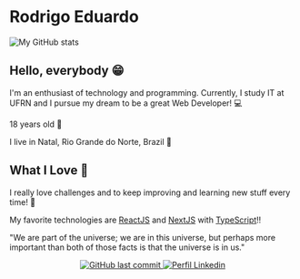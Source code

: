 # Rodrigo Eduardo

![My GitHub stats](https://github-readme-stats.vercel.app/api?username=rodrigoeduardo&show_icons=true&include_all_commits=true&count_private=true&theme=github_dark&hide=issues)

## Hello, everybody 😁

I'm an enthusiast of technology and programming. Currently, I study IT at UFRN and I pursue my dream to be a great Web Developer! 💻

18 years old 🤠

I live in Natal, Rio Grande do Norte, Brazil 🌴

## What I Love 💜

I really love challenges and to keep improving and learning new stuff every time! 🚀

My favorite technologies are [ReactJS](https://reactjs.org) and [NextJS](https://nextjs.org) with [TypeScript](https://www.typescriptlang.org/)!!

"We are part of the universe; we are in this universe, but perhaps more important than both of those facts is that the universe is in us."

<div align="center">
  <a href="mailto:rodrigoeduardodb1@gmail.com">
    <img alt="GitHub last commit" src="https://img.shields.io/badge/Gmail-D14836?style=for-the-badge&logo=gmail&logoColor=white" />
  </a>
  <a href="https://www.linkedin.com/in/rodrigoedb">
    <img alt="Perfil Linkedin" src="https://img.shields.io/badge/LinkedIn-0077B5?style=for-the-badge&logo=linkedin&logoColor=white" />
  </a>
</div>

